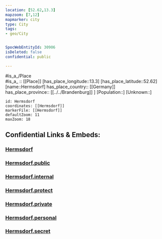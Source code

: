 ```yaml
---
location: [52.62,13.3] 
mapzoom: [7,12] 
mapmarker: city 
type: City
tags:
- geo/City


SpocWebEntityId: 30906
isDeleted: false
confidential: public

---
```

#is_a_/Place  
#is_a_ :: [[Place]] 
[has_place_longitude::13.3] 
[has_place_latitude::52.62] 
[name::Hermsdorf] 
has_place_country:: [[Germany]]  
has_place_province:: [[../../Brandenburg]] ] 
[Population::] 
[Unknown::] 


```leaflet
id: Hermsdorf
coordinates: [[Hermsdorf]] 
markerFile: [[Hermsdorf]] 
defaultZoom: 11 
maxZoom: 18
```


## Confidential Links & Embeds: 

### [Hermsdorf](/_Standards/Earth/Continent/Europe/Europe~Central/Germany/Germany~West/State~Berlin/cities~Berlin/Hermsdorf.md) 

### [Hermsdorf.public](/_public/Earth/Continent/Europe/Europe~Central/Germany/Germany~West/State~Berlin/cities~Berlin/Hermsdorf.public.md) 

### [Hermsdorf.internal](/_internal/Earth/Continent/Europe/Europe~Central/Germany/Germany~West/State~Berlin/cities~Berlin/Hermsdorf.internal.md) 

### [Hermsdorf.protect](/_protect/Earth/Continent/Europe/Europe~Central/Germany/Germany~West/State~Berlin/cities~Berlin/Hermsdorf.protect.md) 

### [Hermsdorf.private](/_private/Earth/Continent/Europe/Europe~Central/Germany/Germany~West/State~Berlin/cities~Berlin/Hermsdorf.private.md) 

### [Hermsdorf.personal](/_personal/Earth/Continent/Europe/Europe~Central/Germany/Germany~West/State~Berlin/cities~Berlin/Hermsdorf.personal.md) 

### [Hermsdorf.secret](/_secret/Earth/Continent/Europe/Europe~Central/Germany/Germany~West/State~Berlin/cities~Berlin/Hermsdorf.secret.md)

